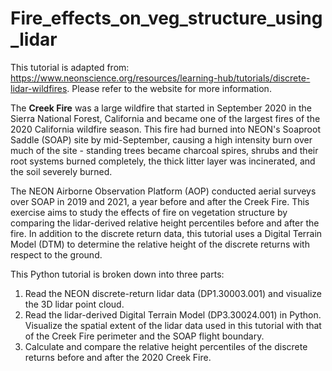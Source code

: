 # Fire_effects_on_veg_structure_using_lidar

This tutorial is adapted from: https://www.neonscience.org/resources/learning-hub/tutorials/discrete-lidar-wildfires. Please refer to the website for more information. 

The **Creek Fire** was a large wildfire that started in September 2020 in the Sierra National Forest, California and became one of the largest fires of the 2020 California wildfire season. This fire had burned into NEON's Soaproot Saddle (SOAP) site by mid-September, causing a high intensity burn over much of the site - standing trees became charcoal spires, shrubs and their root systems burned completely, the thick litter layer was incinerated, and the soil severely burned.

The NEON Airborne Observation Platform (AOP) conducted aerial surveys over SOAP in 2019 and 2021, a year before and after the Creek Fire. This exercise aims to study the effects of fire on vegetation structure by comparing the lidar-derived relative height percentiles before and after the fire. In addition to the discrete return data, this tutorial uses a Digital Terrain Model (DTM) to determine the relative height of the discrete returns with respect to the ground.

This Python tutorial is broken down into three parts:

1. Read the NEON discrete-return lidar data (DP1.30003.001) and visualize the 3D lidar point cloud.
2. Read the lidar-derived Digital Terrain Model (DP3.30024.001) in Python. Visualize the spatial extent of the lidar data used in this tutorial with that of the Creek Fire perimeter and the SOAP flight boundary.
3. Calculate and compare the relative height percentiles of the discrete returns before and after the 2020 Creek Fire.

